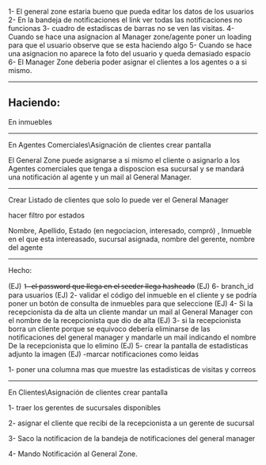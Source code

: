 1- El general zone estaria bueno que pueda editar los datos de los usuarios
2- En la bandeja de notificaciones el link ver todas las notificaciones no funcionas
3- cuadro de estadiscas de barras no se ven las visitas.
4- Cuando se hace una asignacion al Manager zone/agente poner un loading para que el usuario
observe que se esta haciendo algo 
5- Cuando se hace una asignacion no aparece la foto del usuario y queda demasiado espacio
6- El Manager Zone deberia poder asignar el clientes a los agentes o a si mismo.


----------------------

Haciendo:
---------------------------------------------------------------------------------
En inmuebles 



--------------------------------------------------------------------------------

En Agentes Comerciales\Asignación de clientes crear pantalla

El General Zone puede asignarse a si mismo el cliente o asignarlo a los Agentes 
comerciales que tenga a disposcion esa sucursal
y se mandará una notificación al agente y un mail al General Manager.

---------------------------------------------------------------------------------

Crear Listado de clientes que solo lo puede ver el General Manager 

hacer filtro por estados

Nombre, Apellido, Estado (en negociacion, interesado, compró) , Inmueble en el que esta intereasado, sucursal asignada, nombre del gerente, nombre del agente



----------------------

Hecho:

(EJ) 1̶-̶ ̶e̶l̶ ̶p̶a̶s̶s̶w̶o̶r̶d̶ ̶q̶u̶e̶ ̶l̶l̶e̶g̶a̶ ̶e̶n̶ ̶e̶l̶ ̶s̶e̶e̶d̶e̶r̶ ̶l̶l̶e̶g̶a̶ ̶h̶a̶s̶h̶e̶a̶d̶o̶
(EJ) 6- branch_id para usuarios
(EJ) 2- validar el código del inmueble en el cliente y se podría poner un botón de consulta de inmuebles para que seleccione
(EJ) 4- Si la recepcionista da de alta un cliente mandar un mail al General Manager con el nombre de la recepcionista que dio de alta
(EJ) 3- si la recepcionista borra un cliente porque se equivoco debería eliminarse de las notificaciones del general manager y mandarle un mail indicando el nombre De la recepcionista que lo elimino
(EJ) 5- crear la pantalla de estadisticas adjunto la imagen
(EJ) -marcar notificaciones como leidas



1- poner una columna mas que muestre las estadisticas de visitas y correos 


---------------------------------------------------------------------------------

En Clientes\Asignación de clientes crear pantalla

1- traer los  gerentes de sucursales disponibles

2- asignar el cliente que recibi de la recepcionista a un gerente de sucursal

3- Saco la notificacion de la bandeja de notificaciones del general manager

4- Mando Notificación al General Zone.
